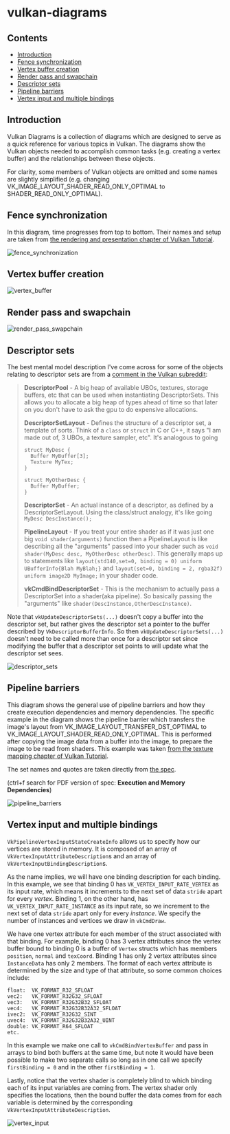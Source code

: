 # vulkan-diagrams

## Contents

- [Introduction](#introduction)
- [Fence synchronization](#fence-synchronization)
- [Vertex buffer creation](#vertex-buffer-creation)
- [Render pass and swapchain](#render-pass-and-swapchain)
- [Descriptor sets](#descriptor-sets)
- [Pipeline barriers](#pipeline-barriers)
- [Vertex input and multiple bindings](#vertex-input-and-multiple-bindings)

## Introduction

Vulkan Diagrams is a collection of diagrams which are designed to serve as a quick reference for various topics in Vulkan. The diagrams show the Vulkan objects needed to accomplish common tasks (e.g. creating a vertex buffer) and the relationships between these objects.

For clarity, some members of Vulkan objects are omitted and some names are slightly simplified (e.g. changing VK_IMAGE_LAYOUT_SHADER_READ_ONLY_OPTIMAL to SHADER_READ_ONLY_OPTIMAL).

## Fence synchronization

In this diagram, time progresses from top to bottom. Their names and setup are taken from [the rendering and presentation chapter of Vulkan Tutorial](https://vulkan-tutorial.com/Drawing_a_triangle/Drawing/Rendering_and_presentation).

![fence_synchronization](fence_synchronization.png?raw=true "fence_synchronization")

## Vertex buffer creation

![vertex_buffer](vertex_buffer.png?raw=true "vertex_buffer")

## Render pass and swapchain

![render_pass_swapchain](render_pass_swapchain.png?raw=true "render_pass_swapchain")

## Descriptor sets

The best mental model description I've come across for some of the objects relating to descriptor sets are from a [comment in the Vulkan subreddit](https://www.reddit.com/r/vulkan/comments/b4uj52/visual_explanation_of_descriptor_sets_i_made_a/eja4bbj/):

<blockquote>
<b>DescriptorPool</b> - A big heap of available UBOs, textures, storage buffers, etc that can be used when instantiating DescriptorSets. This allows you to allocate a big heap of types ahead of time so that later on you don't have to ask the gpu to do expensive allocations.

<b>DescriptorSetLayout</b> - Defines the structure of a descriptor set, a template of sorts. Think of a `class` or `struct` in C or C++, it says "I am made out of, 3 UBOs, a texture sampler, etc". It's analogous to going
```
struct MyDesc {
  Buffer MyBuffer[3];
  Texture MyTex;
}

struct MyOtherDesc {
  Buffer MyBuffer;
}
```

<b>DescriptorSet</b> - An actual instance of a descriptor, as defined by a DescriptorSetLayout. Using the class/struct analogy, it's like going `MyDesc DescInstance();`

<b>PipelineLayout</b> - If you treat your entire shader as if it was just one big `void shader(arguments)` function then a PipelineLayout is like describing all the "arguments" passed into your shader such as `void shader(MyDesc desc, MyOtherDesc otherDesc)`. This generally maps up to statements like `layout(std140,set=0, binding = 0) uniform UBufferInfo{Blah MyBlah;}` and `layout(set=0, binding = 2, rgba32f) uniform image2D MyImage;` in your shader code.

<b>vkCmdBindDescriptorSet</b> - This is the mechanism to actually pass a DescriptorSet into a shader(aka pipeline). So basically passing the "arguments" like `shader(DescInstance,OtherDescInstance)`.
</blockquote>

Note that `vkUpdateDescriptorSets(...)` doesn't copy a buffer into the descriptor set, but rather gives the descriptor set a pointer to the buffer described by `VkDescriptorBufferInfo`. So then `vkUpdateDescriptorSets(...)` doesn't need to be called more than once for a descriptor set since modifying the buffer that a descriptor set points to will update what the descriptor set sees.

![descriptor_sets](descriptor_sets.png?raw=true "descriptor_sets")

## Pipeline barriers

This diagram shows the general use of pipeline barriers and how they create execution dependencies and memory dependencies. The specific example in the diagram shows the pipeline barrier which transfers the image's layout from VK_IMAGE_LAYOUT_TRANSFER_DST_OPTIMAL to VK_IMAGE_LAYOUT_SHADER_READ_ONLY_OPTIMAL. This is performed after copying the image data from a buffer into the image, to prepare the image to be read from shaders. This example was taken [from the texture mapping chapter of Vulkan Tutorial](https://vulkan-tutorial.com/Texture_mapping/Images).

The set names and quotes are taken directly from [the spec](https://www.khronos.org/registry/vulkan/specs/1.1-extensions/html/vkspec.html#synchronization-dependencies).

(ctrl+f search for PDF version of spec: <b>Execution and Memory Dependencies</b>)

![pipeline_barriers](barrier.png?raw=true "pipeline_barriers")

## Vertex input and multiple bindings

`VkPipelineVertexInputStateCreateInfo` allows us to specify how our vertices are stored in memory. It is composed of an array of `VkVertexInputAttributeDescription`s and an array of `VkVertexInputBindingDescription`s.

As the name implies, we will have one binding description for each binding. In this example, we see that binding 0 has `VK_VERTEX_INPUT_RATE_VERTEX` as its input rate, which means it increments to the next set of data `stride` apart for every _vertex_. Binding 1, on the other hand, has `VK_VERTEX_INPUT_RATE_INSTANCE` as its input rate, so we increment to the next set of data `stride` apart only for every _instance_. We specify the number of instances and vertices we draw in `vkCmdDraw`.

We have one vertex attribute for each member of the struct associated with that binding. For example, binding 0 has 3 vertex attributes since the vertex buffer bound to binding 0 is a buffer of `Vertex` structs which has members `position`, `normal` and `texCoord`. Binding 1 has only 2 vertex attributes since `InstanceData` has only 2 members. The format of each vertex attribute is determined by the size and type of that attribute, so some common choices include:

```
float:	VK_FORMAT_R32_SFLOAT
vec2:	VK_FORMAT_R32G32_SFLOAT
vec3:	VK_FORMAT_R32G32B32_SFLOAT
vec4:	VK_FORMAT_R32G32B32A32_SFLOAT
ivec2:	VK_FORMAT_R32G32_SINT
uvec4:	VK_FORMAT_R32G32B32A32_UINT
double:	VK_FORMAT_R64_SFLOAT
etc.
```

In this example we make one call to `vkCmdBindVertexBuffer` and pass in arrays to bind both buffers at the same time, but note it would have been possible to make two separate calls so long as in one call we specify `firstBinding = 0` and in the other `firstBinding = 1`.

Lastly, notice that the vertex shader is completely blind to which binding each of its input variables are coming from. The vertex shader only specifies the locations, then the bound buffer the data comes from for each variable is determined by the corresponding `VkVertexInputAttributeDescription`.

![vertex_input](vertex_input.png?raw=true "vertex_input")
